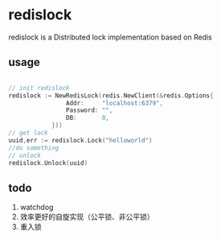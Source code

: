 # redislock

redislock is a Distributed lock implementation based on Redis

## usage
```go

// init redislock
redislock := NewRedisLock(redis.NewClient(&redis.Options{
                Addr:     "localhost:6379",
                Password: "",
                DB:       0,
            }))
// get lock
uuid,err := redislock.Lock("helloworld")
//do something
// unlock
redislock.Unlock(uuid)

```



## todo
1. watchdog
2. 效率更好的自旋实现（公平锁、非公平锁）
3. 重入锁


